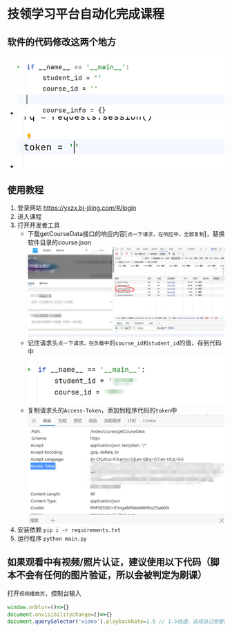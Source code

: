 # 技领学习平台自动化完成课程
## 软件的代码修改这两个地方
- ![img](./img/4.png)
- ![img](./img/5.png) 
## 使用教程
1. 登录网站 https://yxzx.bj-jiling.com/#/login
2. 进入课程
3. 打开开发者工具
   - 下载getCourseData接口的响应内容[`点一下请求，在响应中，全部复制`]，替换软件目录的course.json ![img](./img/1.png)
   - 记住请求头`点一下请求，在负载中`的`course_id和student_id`的值，存到代码中  ![img](./img/2.png) 
   - 复制请求头的`Access-Token`，添加到程序代码的`token`中 ![img](./img/3.png) 
4. 安装依赖 `pip i -r requirements.txt`
5. 运行程序 `python main.py`
## 如果观看中有视频/照片认证，建议使用以下代码（脚本不会有任何的图片验证，所以会被判定为刷课）
打开`视频播放页`，控制台输入
```js
window.onblur=()=>{}
document.onvisibilitychange=()=>{}
document.querySelector('video').playbackRate=1.5 // 1.5倍速，该成自己想要的速度
```
